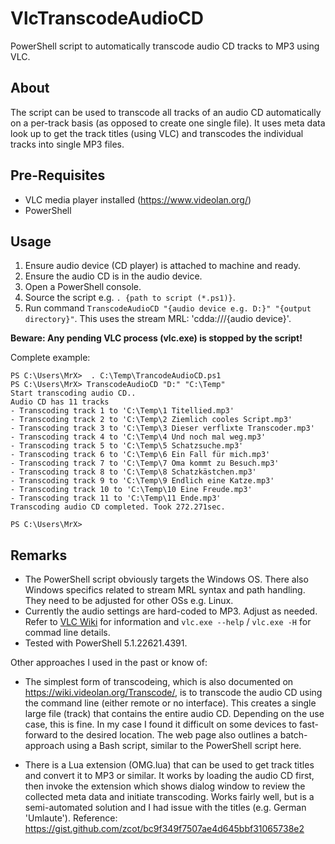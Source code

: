 # VlcTranscodeAudioCD
PowerShell script to automatically transcode audio CD tracks to MP3 using VLC.

## About
The script can be used to transcode all tracks of an audio CD automatically on a per-track basis (as opposed to create one single file).
It uses meta data look up to get the track titles (using VLC) and transcodes the individual tracks into single MP3 files.

## Pre-Requisites
* VLC media player installed (https://www.videolan.org/)
* PowerShell
  
## Usage
1. Ensure audio device (CD player) is attached to machine and ready.
2. Ensure the audio CD is in the audio device.
3. Open a PowerShell console.
4. Source the script e.g. ```. {path to script (*.ps1)}```.
5. Run command ```TranscodeAudioCD "{audio device e.g. D:}" "{output directory}"```. This uses the stream MRL: 'cdda:///{audio device}'.

__Beware: Any pending VLC process (vlc.exe) is stopped by the script!__

Complete example:
```
PS C:\Users\MrX>  . C:\Temp\TrancodeAudioCD.ps1
PS C:\Users\MrX> TranscodeAudioCD "D:" "C:\Temp"
Start transcoding audio CD..
Audio CD has 11 tracks
- Transcoding track 1 to 'C:\Temp\1 Titellied.mp3'
- Transcoding track 2 to 'C:\Temp\2 Ziemlich cooles Script.mp3'
- Transcoding track 3 to 'C:\Temp\3 Dieser verflixte Transcoder.mp3'
- Transcoding track 4 to 'C:\Temp\4 Und noch mal weg.mp3'
- Transcoding track 5 to 'C:\Temp\5 Schatzsuche.mp3'
- Transcoding track 6 to 'C:\Temp\6 Ein Fall für mich.mp3'
- Transcoding track 7 to 'C:\Temp\7 Oma kommt zu Besuch.mp3'
- Transcoding track 8 to 'C:\Temp\8 Schatzkästchen.mp3'
- Transcoding track 9 to 'C:\Temp\9 Endlich eine Katze.mp3'
- Transcoding track 10 to 'C:\Temp\10 Eine Freude.mp3'
- Transcoding track 11 to 'C:\Temp\11 Ende.mp3'
Transcoding audio CD completed. Took 272.271sec.

PS C:\Users\MrX>
```

## Remarks

* The PowerShell script obviously targets the Windows OS. There also Windows specifics related to stream MRL syntax and path handling. They need to be adjusted for other OSs e.g. Linux.
* Currently the audio settings are hard-coded to MP3. Adjust as needed. Refer to [VLC Wiki](https://wiki.videolan.org) for information and ```vlc.exe --help``` / ```vlc.exe -H``` for commad line details.
* Tested with PowerShell 5.1.22621.4391.

Other approaches I used in the past or know of:

* The simplest form of transcodeing, which is also documented on https://wiki.videolan.org/Transcode/, is to transcode the audio CD using the command line (either remote or no interface).
  This creates a single large file (track) that contains the entire audio CD. Depending on the use case, this is fine. In my case I found it difficult on some devices to fast-forward to the desired location.
  The web page also outlines a batch-approach using a Bash script, similar to the PowerShell script here.
  
* There is a Lua extension (OMG.lua) that can be used to get track titles and convert it to MP3 or similar.
  It works by loading the audio CD first, then invoke the extension which shows dialog window to review the collected meta data and initiate transcoding.
  Works fairly well, but is a semi-automated solution and I had issue with the titles (e.g. German 'Umlaute').
  Reference: https://gist.github.com/zcot/bc9f349f7507ae4d645bbf31065738e2
